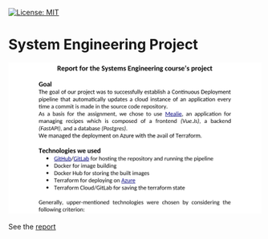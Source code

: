 [![License: MIT](https://img.shields.io/badge/License-MIT-yellow.svg)](https://opensource.org/licenses/MIT)

# System Engineering Project

[![Report](docs/report_preview.png)](docs/report.pdf)

See the [report](docs/report.pdf)